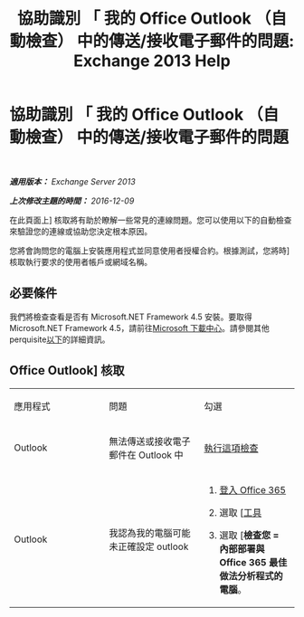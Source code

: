 ﻿---
title: '協助識別 「 我的 Office Outlook （自動檢查） 中的傳送/接收電子郵件的問題: Exchange 2013 Help'
TOCTitle: 協助識別 「 我的 Office Outlook （自動檢查） 中的傳送/接收電子郵件的問題
ms:assetid: 0de16c79-807a-4cae-9097-22dd61a157b4
ms:mtpsurl: https://technet.microsoft.com/zh-tw/library/Dn793609(v=EXCHG.150)
ms:contentKeyID: 62629980
ms.date: 05/21/2018
mtps_version: v=EXCHG.150
ms.translationtype: MT
---

# 協助識別 「 我的 Office Outlook （自動檢查） 中的傳送/接收電子郵件的問題

 

_**適用版本：** Exchange Server 2013_

_**上次修改主題的時間：** 2016-12-09_

在此頁面上\] 核取將有助於瞭解一些常見的連線問題。您可以使用以下的自動檢查來驗證您的連線或協助您決定根本原因。

您將會詢問您的電腦上安裝應用程式並同意使用者授權合約。根據測試，您將時\] 核取執行要求的使用者帳戶或網域名稱。

## 必要條件

我們將檢查查看是否有 Microsoft.NET Framework 4.5 安裝。要取得 Microsoft.NET Framework 4.5，請前往[Microsoft 下載中心](https://www.microsoft.com/en-us/download/details.aspx?id=30653)。請參閱其他 perquisite[以下](https://technet.microsoft.com/library/jj851141\(v=exchg.80\).aspx)的詳細資訊。

## Office Outlook\] 核取


<table>
<colgroup>
<col style="width: 33%" />
<col style="width: 33%" />
<col style="width: 33%" />
</colgroup>
<tbody>
<tr class="odd">
<td><p>應用程式</p></td>
<td><p>問題</p></td>
<td><p>勾選</p></td>
</tr>
<tr class="even">
<td><p>Outlook</p></td>
<td><p>無法傳送或接收電子郵件在 Outlook 中</p></td>
<td><p><a href="https://go.microsoft.com/fwlink/?linkid=313775">執行這項檢查</a></p></td>
</tr>
<tr class="odd">
<td><p>Outlook</p></td>
<td><p>我認為我的電腦可能未正確設定 outlook</p></td>
<td><ol>
<li><p><a href="https://portal.microsoftonline.com/">登入 Office 365</a></p></li>
<li><p>選取 [<a href="https://portal.microsoftonline.com/tools">工具</a></p></li>
<li><p>選取 [<strong>檢查您 = 內部部署與 Office 365 最佳做法分析程式的電腦</strong>。</p></li>
</ol></td>
</tr>
</tbody>
</table>

